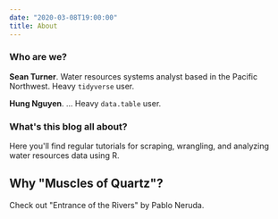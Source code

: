 ```yaml
---
date: "2020-03-08T19:00:00"
title: About
---
```

### Who are we?

**Sean Turner**. Water resources systems analyst based in the Pacific Northwest. Heavy `tidyverse` user.

**Hung Nguyen**. ... Heavy `data.table` user.

### What's this blog all about?

Here you'll find regular tutorials for scraping, wrangling, and analyzing water resources data using R.

## Why "Muscles of Quartz"?
Check out "Entrance of the Rivers" by Pablo Neruda.